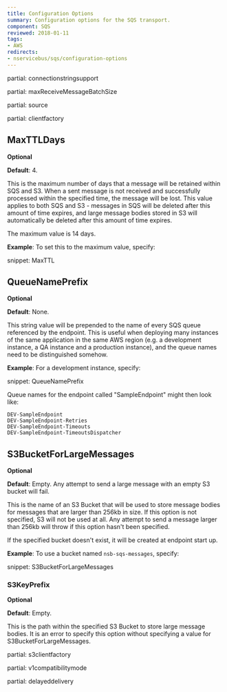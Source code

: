 ```yaml
---
title: Configuration Options
summary: Configuration options for the SQS transport.
component: SQS
reviewed: 2018-01-11
tags:
- AWS
redirects:
- nservicebus/sqs/configuration-options
---
```


partial: connectionstringsupport

partial: maxReceiveMessageBatchSize

partial: source

partial: clientfactory

## MaxTTLDays

**Optional**

**Default**: 4.

This is the maximum number of days that a message will be retained within SQS and S3. When a sent message is not received and successfully processed within the specified time, the message will be lost. This value applies to both SQS and S3 - messages in SQS will be deleted after this amount of time expires, and large message bodies stored in S3 will automatically be deleted after this amount of time expires.

The maximum value is 14 days.

**Example**: To set this to the maximum value, specify:

snippet: MaxTTL


## QueueNamePrefix

**Optional**

**Default**: None.

This string value will be prepended to the name of every SQS queue referenced by the endpoint. This is useful when deploying many instances of the same application in the same AWS region (e.g. a development instance, a QA instance and a production instance), and the queue names need to be distinguished somehow.

**Example**: For a development instance, specify:

snippet: QueueNamePrefix

Queue names for the endpoint called "SampleEndpoint" might then look like:

```
DEV-SampleEndpoint
DEV-SampleEndpoint-Retries
DEV-SampleEndpoint-Timeouts
DEV-SampleEndpoint-TimeoutsDispatcher
```

## S3BucketForLargeMessages

**Optional**

**Default**: Empty. Any attempt to send a large message with an empty S3 bucket will fail.

This is the name of an S3 Bucket that will be used to store message bodies for messages that are larger than 256kb in size. If this option is not specified, S3 will not be used at all. Any attempt to send a message larger than 256kb will throw if this option hasn't been specified.

If the specified bucket doesn't exist, it will be created at endpoint start up.

**Example**: To use a bucket named `nsb-sqs-messages`, specify:

snippet: S3BucketForLargeMessages


### S3KeyPrefix

**Optional**

**Default**: Empty.

This is the path within the specified S3 Bucket to store large message bodies. It is an error to specify this option without specifying a value for S3BucketForLargeMessages.

partial: s3clientfactory

partial: v1compatibilitymode

partial: delayeddelivery
